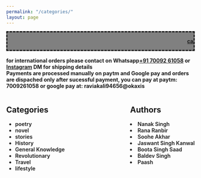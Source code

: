 ```yaml
---
permalink: "/categories/"
layout: page
---
```

<strong><marquee class="marq"><a href="../Feedback">can't find a book you are looking for??. please let us know in feedback section</a></marquee><br><br>
for international orders please contact on Whatsapp<a href="tel:+91 70092 61058">+91 70092 61058</a> or <a href="https://www.instagram.com/online_kitab_ghar/">Instagram</a> DM for shipping details<br>Payments are processed manually on paytm and Google pay and orders are dispached only after sucessful payment, you can pay at paytm: 7009261058 or google pay at: raviakali94656@okaxis</strong>

<section class ="categories">
<p1><span><strong><h2>Categories</h2> </strong></span>
<ul>
<li><a class="tag" href="../tag/poetry">poetry</a></li>
<li><a class="tag" href="../tag/novel"> novel</a></li>
<li><a class="tag" href="../tag/stories">stories</a></li>
<li><a class="tag" href="../tag/history">History</a></li>
<li><a class="tag" href="../tag/gk">General Knowledge</a></li>
<li><a class="tag" href="../tag/revolutionary">Revolutionary</a></li>
<li><a class="tag" href="../tag/travel">Travel</a></li>
<li><a class="tag" href="../tag/lifestyle">lifestyle</a></li>
</ul>
</p1><br><br>
</section>
<section class="authors">
<span><strong><h2>Authors</h2> </strong></span>
<li><a class="tag" href="../tag/nanak-singh">Nanak Singh</a></li>
<li><a class="tag" href="../tag/rana-ranbir">Rana Ranbir</a></li>
<li><a class="tag" href="../tag/soohe-akhar">Soohe Akhar</a></li>
<li><a class="tag" href="../tag/jaswant-singh-kanwal">Jaswant Singh Kanwal</a></li>
<li><a class="tag" href="../tag/buta-singh-saad">Boota Singh Saad</a></li>
<li><a class="tag" href="../tag/baldev-singh">Baldev Singh</a></li>
<li><a class="tag" href="../tag/paash">Paash</a></li>
</section>

<style>
    .categories{
        float:left;
    }
    .categories a{
      text-decoration: none;
    }
    .authors a{
      text-decoration: none;
    }
    .authors{
        float:right;
    }
    .tag{
        font-weight: 600;
    }
    .marq{
		border: 3px dashed black;
		padding:15px;
		/* background:rgb(183,74,255); */
		background:rgb(128,128,128);
		background-clip: border-box;
	}	
</style>
</body>
